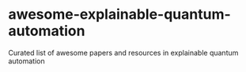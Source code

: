 # awesome-explainable-quantum-automation
Curated list of awesome papers and resources in explainable quantum automation
